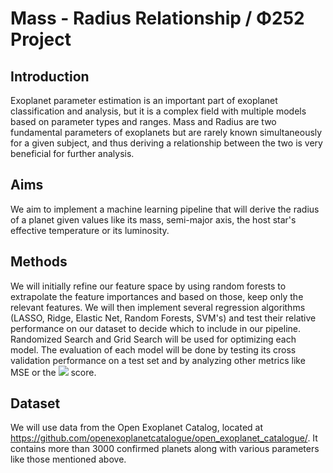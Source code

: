 # Mass - Radius Relationship / Φ252 Project

## Introduction

Exoplanet parameter estimation is an important part of exoplanet classification and analysis, but it is a complex field with multiple models based on parameter types and ranges. Mass and Radius are two fundamental parameters of exoplanets but are rarely known simultaneously for a given subject, and thus deriving a relationship between the two is very beneficial for further analysis.

## Aims

We aim to implement a machine learning pipeline that will derive the radius of a planet given values like its mass, semi-major axis, the host star's effective temperature or its luminosity.

## Methods

We will initially refine our feature space by using random forests to extrapolate the feature importances and based on those, keep only the relevant features. We will then implement several regression algorithms (LASSO, Ridge, Elastic Net, Random Forests, SVM's) and test their relative performance on our dataset to decide which to include in our pipeline. Randomized Search and Grid Search will be used for optimizing each model. The evaluation of each model will be done by testing its cross validation performance on a test set and by analyzing other metrics like MSE or the <img src="https://latex.codecogs.com/gif.latex?R^2"/>  score.

## Dataset

We will use data from the Open Exoplanet Catalog, located at https://github.com/openexoplanetcatalogue/open_exoplanet_catalogue/. It contains more than 3000  confirmed planets along with various parameters like those mentioned above.
